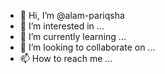 - 👋 Hi, I’m @alam-pariqsha
- 👀 I’m interested in ...
- 🌱 I’m currently learning ...
- 💞️ I’m looking to collaborate on ...
- 📫 How to reach me ...

<!---
alam-pariqsha/alam-pariqsha is a ✨ special ✨ repository because its `README.md` (this file) appears on your GitHub profile.
You can click the Preview link to take a look at your changes.
--->
